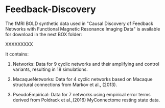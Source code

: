 # Feedback-Discovery

The fMRI BOLD synthetic data used in "Causal Discovery of Feedback Networks with Functional Magnetic Resonance Imaging Data" is available for download in the next BOX folder:

XXXXXXXXX

It contains:

1. Networks: Data for 9 cyclic networks and their amplifying and control variants, resulting in 18 simulations.

2. MacaqueNetworks: Data for 4 cyclic networks based on Macaque structural connections from Markov et al., (2013).

3. PseudoEmpirical: Data for 7 networks using empirical error terms derived from Poldrack et al.,(2016) MyConnectome resting       state data. 
